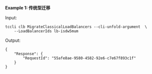 **Example 1: 传统型迁移**



Input: 

```
tccli clb MigrateClassicalLoadBalancers --cli-unfold-argument  \
    --LoadBalancerIds lb-isdw5mum
```

Output: 
```
{
    "Response": {
        "RequestId": "55afe8ae-9580-4582-92e6-c7e67f893c1f"
    }
}
```

